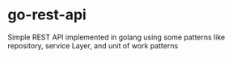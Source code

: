 # go-rest-api
Simple REST API implemented in golang using some patterns like repository, service Layer, and unit of work patterns
